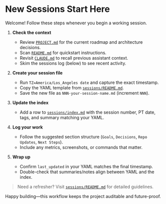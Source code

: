 # New Sessions Start Here

Welcome! Follow these steps whenever you begin a working session.

1. **Check the context**
   - Review [`PROJECT.md`](../PROJECT.md) for the current roadmap and architecture decisions.
   - Scan [`README.md`](../README.md) for quickstart instructions.
   - Revisit [`CLAUDE.md`](../CLAUDE.md) to recall previous assistant context.
   - Skim the sessions log (below) to see recent activity.

2. **Create your session file**
   - Run `TZ=America/Los_Angeles date` and capture the exact timestamp.
   - Copy the YAML template from [`sessions/README.md`](./README.md).
   - Save the new file as `NNN-your-session-name.md` (increment `NNN`).

3. **Update the index**
   - Add a row to [`sessions/index.md`](./index.md) with the session number, PT date, tags, and summary matching your YAML.

4. **Log your work**
   - Follow the suggested section structure (`Goals`, `Decisions`, `Repo Updates`, `Next Steps`).
   - Include any metrics, screenshots, or commands that matter.

5. **Wrap up**
   - Confirm `last_updated` in your YAML matches the final timestamp.
   - Double-check that summaries/notes align between YAML and the index.

> Need a refresher? Visit [`sessions/README.md`](./README.md) for detailed guidelines.

Happy building—this workflow keeps the project auditable and future-proof.
